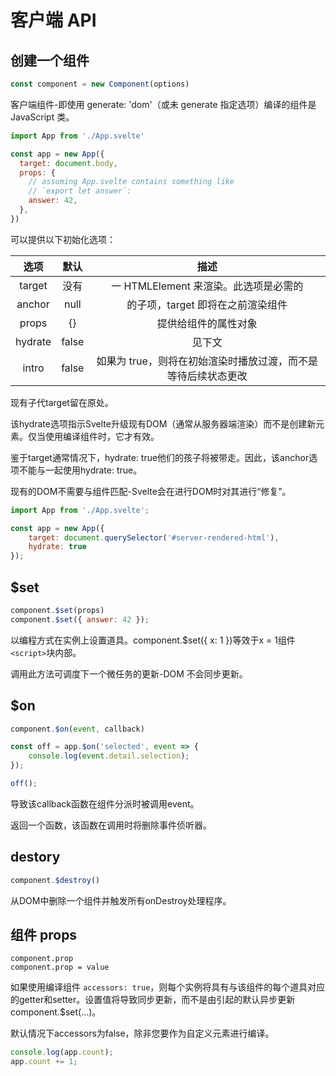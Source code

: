 # 客户端 API

## 创建一个组件

```js
const component = new Component(options)
```

客户端组件-即使用 generate: 'dom'（或未 generate 指定选项）编译的组件是 JavaScript 类。

```js
import App from './App.svelte'

const app = new App({
  target: document.body,
  props: {
    // assuming App.svelte contains something like
    // `export let answer`:
    answer: 42,
  },
})
```

可以提供以下初始化选项：

|  选项   | 默认  |                             描述                              |
| :-----: | :---: | :-----------------------------------------------------------: |
| target  | 没有  |             一 HTMLElement 来渲染。此选项是必需的             |
| anchor  | null  |               的子项，target 即将在之前渲染组件               |
|  props  |  {}   |                     提供给组件的属性对象                      |
| hydrate | false |                            见下文                             |
|  intro  | false | 如果为 true，则将在初始渲染时播放过渡，而不是等待后续状态更改 |

现有子代target留在原处。

该hydrate选项指示Svelte升级现有DOM（通常从服务器端渲染）而不是创建新元素。仅当使用编译组件时，它才有效。

鉴于target通常情况下，hydrate: true他们的孩子将被带走。因此，该anchor选项不能与一起使用hydrate: true。

现有的DOM不需要与组件匹配-Svelte会在进行DOM时对其进行“修复”。

```js
import App from './App.svelte';

const app = new App({
	target: document.querySelector('#server-rendered-html'),
	hydrate: true
});
```

## $set

```js
component.$set(props)
component.$set({ answer: 42 });
```

以编程方式在实例上设置道具。component.$set({ x: 1 })等效于x = 1组件`<script>`块内部。

调用此方法可调度下一个微任务的更新-DOM 不会同步更新。

## $on

```js
component.$on(event, callback)

const off = app.$on('selected', event => {
	console.log(event.detail.selection);
});

off();
```

导致该callback函数在组件分派时被调用event。

返回一个函数，该函数在调用时将删除事件侦听器。

## destory

```js
component.$destroy()
```

从DOM中删除一个组件并触发所有onDestroy处理程序。

## 组件 props

```text
component.prop
component.prop = value
```

如果使用编译组件 `accessors: true`，则每个实例将具有与该组件的每个道具对应的getter和setter。设置值将导致同步更新，而不是由引起的默认异步更新component.$set(...)。

默认情况下accessors为false，除非您要作为自定义元素进行编译。

```js
console.log(app.count);
app.count += 1;
```
